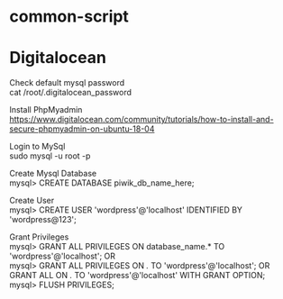 # common-script

# Digitalocean
Check default mysql password  
cat /root/.digitalocean_password    

Install PhpMyadmin  
https://www.digitalocean.com/community/tutorials/how-to-install-and-secure-phpmyadmin-on-ubuntu-18-04    

Login to MySql  
sudo mysql -u root -p    

Create Mysql Database  
mysql> CREATE DATABASE piwik_db_name_here;

Create User  
mysql> CREATE USER 'wordpress'@'localhost' IDENTIFIED BY 'wordpress@123';    

Grant Privileges  
mysql> GRANT ALL PRIVILEGES ON database_name.* TO 'wordpress'@'localhost'; OR  
mysql> GRANT ALL PRIVILEGES ON *.* TO 'wordpress'@'localhost'; OR  
GRANT ALL ON *.* TO 'wordpress'@'localhost' WITH GRANT OPTION;  
mysql> FLUSH PRIVILEGES;
